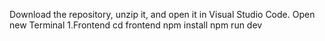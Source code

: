 Download the repository, unzip it, and open it in Visual Studio Code.
Open  new Terminal
1.Frontend
cd frontend
npm install
npm run dev

